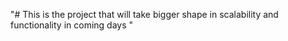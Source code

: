 "# This is the project that will take bigger shape in scalability and functionality in coming days " 
